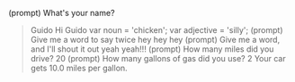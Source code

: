 (prompt) What's your name?
> Guido
Hi Guido
var noun = 'chicken'; 
var adjective = 'silly';
(prompt) Give me a word to say twice
> hey
hey hey
(prompt) Give me a word, and I'll shout it out
> yeah
yeah!!!
(prompt) How many miles did you drive?
>20
(prompt) How many gallons of gas did you use?
>2
Your car gets 10.0 miles per gallon.
